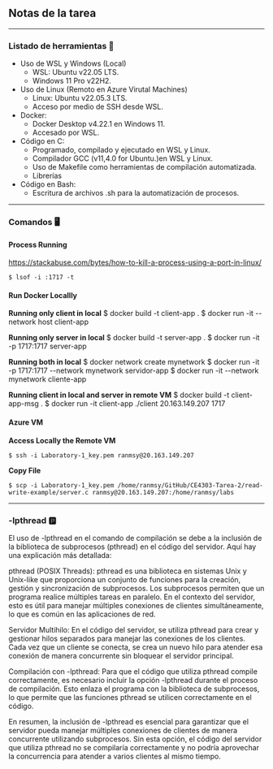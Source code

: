 ## Notas de la tarea
---

### Listado de herramientas 🧰

- Uso de WSL y Windows (Local) 
    - WSL: Ubuntu v22.05 LTS.
    - Windows 11 Pro v22H2.
- Uso de Linux (Remoto en Azure Virutal Machines)
    - Linux: Ubuntu v22.05.3 LTS. 
    - Acceso por medio de SSH desde WSL.
- Docker:
    - Docker Desktop v4.22.1 en Windows 11.
    - Accesado por WSL.
- Código en C:
    - Programado, compilado y ejecutado en WSL y Linux.
    - Compilador GCC (v11,4.0 for Ubuntu.)en WSL y Linux.
    - Uso de Makefile como herramientas de compilación automatizada.
    - Librerías
- Código en Bash:
    - Escritura de archivos .sh para la automatización de procesos.

---

### Comandos 🖥️

#### Process Running

https://stackabuse.com/bytes/how-to-kill-a-process-using-a-port-in-linux/

    $ lsof -i :1717 -t


#### Run Docker Locallly

**Running only client in local**
    $ docker build -t client-app .
    $ docker run -it --network host client-app

**Running only server in local**
    $ docker build -t server-app .
    $ docker run -it -p 1717:1717 server-app

**Running both in local**
    $ docker network create mynetwork
    $ docker run -it -p 1717:1717 --network mynetwork servidor-app
    $ docker run -it --network mynetwork cliente-app

**Running client in local and server in remote VM**
    $ docker build -t client-app-msg .
    $ docker run -it client-app ./client 20.163.149.207 1717

#### Azure VM

**Access Locally the Remote VM**

    $ ssh -i Laboratory-1_key.pem ranmsy@20.163.149.207

**Copy File**

    $ scp -i Laboratory-1_key.pem /home/ranmsy/GitHub/CE4303-Tarea-2/read-write-example/server.c ranmsy@20.163.149.207:/home/ranmsy/labs


---
### -lpthread 🅿️


El uso de -lpthread en el comando de compilación se debe a la inclusión de la biblioteca de subprocesos (pthread) en el código del servidor. Aquí hay una explicación más detallada:

pthread (POSIX Threads): pthread es una biblioteca en sistemas Unix y Unix-like que proporciona un conjunto de funciones para la creación, gestión y sincronización de subprocesos. Los subprocesos permiten que un programa realice múltiples tareas en paralelo. En el contexto del servidor, esto es útil para manejar múltiples conexiones de clientes simultáneamente, lo que es común en las aplicaciones de red.

Servidor Multihilo: En el código del servidor, se utiliza pthread para crear y gestionar hilos separados para manejar las conexiones de los clientes. Cada vez que un cliente se conecta, se crea un nuevo hilo para atender esa conexión de manera concurrente sin bloquear el servidor principal.

Compilación con -lpthread: Para que el código que utiliza pthread compile correctamente, es necesario incluir la opción -lpthread durante el proceso de compilación. Esto enlaza el programa con la biblioteca de subprocesos, lo que permite que las funciones pthread se utilicen correctamente en el código.

En resumen, la inclusión de -lpthread es esencial para garantizar que el servidor pueda manejar múltiples conexiones de clientes de manera concurrente utilizando subprocesos. Sin esta opción, el código del servidor que utiliza pthread no se compilaría correctamente y no podría aprovechar la concurrencia para atender a varios clientes al mismo tiempo.